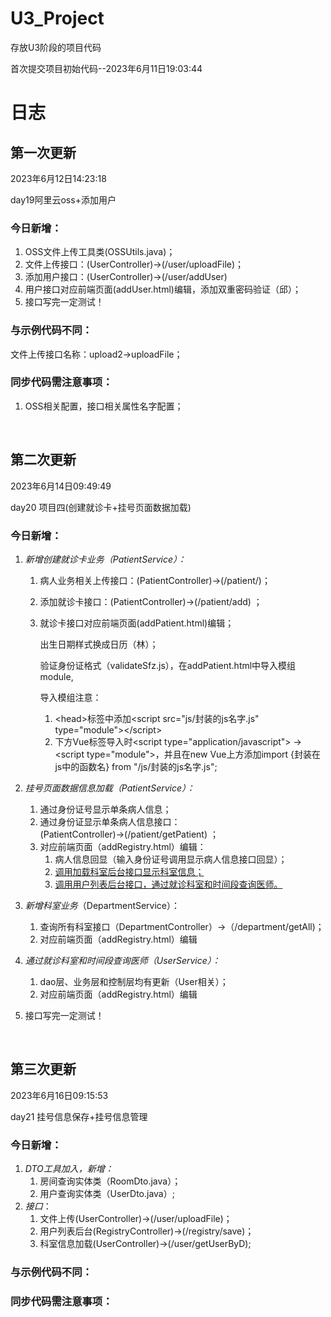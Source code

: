 # U3_Project
存放U3阶段的项目代码

首次提交项目初始代码--2023年6月11日19:03:44



# 日志

## 第一次更新

2023年6月12日14:23:18

day19阿里云oss+添加用户

### 今日新增：

1. OSS文件上传工具类(OSSUtils.java)；
2. 文件上传接口：(UserController)→(/user/uploadFile)；
3. 添加用户接口：(UserController)→(/user/addUser) 
4. 用户接口对应前端页面(addUser.html)编辑，添加双重密码验证（邱）；
5. 接口写完一定测试！

### 与示例代码不同：

文件上传接口名称：upload2→uploadFile；

### 同步代码需注意事项：

1. OSS相关配置，接口相关属性名字配置；

   ​



## 第二次更新

2023年6月14日09:49:49

day20 项目四(创建就诊卡+挂号页面数据加载)

### 今日新增：

1. *新增创建就诊卡业务（PatientService）：*

   1. 病人业务相关上传接口：(PatientController)→(/patient/)；

   2. 添加就诊卡接口：(PatientController)→(/patient/add) ；

   3. 就诊卡接口对应前端页面(addPatient.html)编辑；

      出生日期样式换成日历（林）；

      验证身份证格式（validateSfz.js），在addPatient.html中导入模组module,

      导入模组注意：

      1.  &lt;head&gt;标签中添加&lt;script src="js/封装的js名字.js" type="module"&gt;&lt;/script&gt;
      2.  下方Vue标签导入时&lt;script type="application/javascript"&gt; → &lt;script type="module"&gt;，并且在new Vue上方添加import {封装在js中的函数名} from "/js/封装的js名字.js";

2. *挂号页面数据信息加载（PatientService）：*

   1. 通过身份证号显示单条病人信息；
   2. 通过身份证显示单条病人信息接口：(PatientController)→(/patient/getPatient) ；
   3. 对应前端页面（addRegistry.html）编辑：
      1. 病人信息回显（输入身份证号调用显示病人信息接口回显）；
      2. <u>调用加载科室后台接口显示科室信息；</u>
      3. <u>调用用户列表后台接口，通过就诊科室和时间段查询医师。</u>

3. *新增科室业务*（DepartmentService）：

   1. 查询所有科室接口（DepartmentController）→（/department/getAll)；
   2. 对应前端页面（addRegistry.html）编辑

4. *通过就诊科室和时间段查询医师（UserService）：*

   1. dao层、业务层和控制层均有更新（User相关）；
   2. 对应前端页面（addRegistry.html）编辑

5. 接口写完一定测试！

   ​



## 第三次更新

2023年6月16日09:15:53

day21 挂号信息保存+挂号信息管理

### 今日新增：

1. *DTO工具加入，新增：*
   1. 房间查询实体类（RoomDto.java）；
   2. 用户查询实体类（UserDto.java）;
2. *接口*：
   1. 文件上传(UserController)→(/user/uploadFile)；
   2. 用户列表后台(RegistryController)→(/registry/save)；
   3. 科室信息加载(UserController)→(/user/getUserByD);

### 与示例代码不同：

### 同步代码需注意事项：

